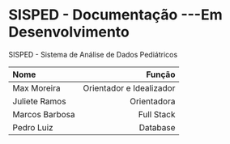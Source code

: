 # SISPED - Documentação ---Em Desenvolvimento
SISPED - Sistema de Análise de Dados Pediátricos

| Nome                 | Função                   | 
| :------------------- | -----------------------: |
| Max Moreira          | Orientador e Idealizador | 
| Juliete Ramos        | Orientadora              | 
| Marcos Barbosa       | Full Stack               | 
| Pedro Luiz           | Database                 | 


